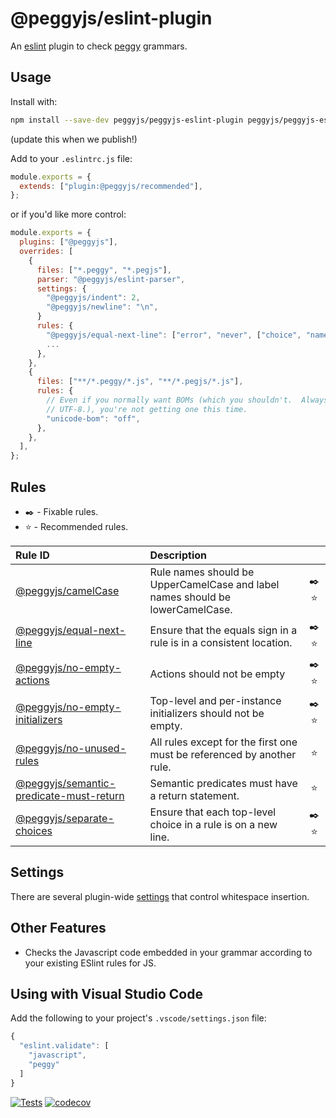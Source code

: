 # @peggyjs/eslint-plugin

An [eslint](https://eslint.org/) plugin to check [peggy](https://peggyjs.org)
grammars.

## Usage

Install with:

```bash
npm install --save-dev peggyjs/peggyjs-eslint-plugin peggyjs/peggyjs-eslint-parser eslint
```

(update this when we publish!)

Add to your `.eslintrc.js` file:

```js
module.exports = {
  extends: ["plugin:@peggyjs/recommended"],
};
```

or if you'd like more control:

```js
module.exports = {
  plugins: ["@peggyjs"],
  overrides: [
    {
      files: ["*.peggy", "*.pegjs"],
      parser: "@peggyjs/eslint-parser",
      settings: {
        "@peggyjs/indent": 2,
        "@peggyjs/newline": "\n",
      }
      rules: {
        "@peggyjs/equal-next-line": ["error", "never", ["choice", "named"]],
        ...
      },
    },
    {
      files: ["**/*.peggy/*.js", "**/*.pegjs/*.js"],
      rules: {
        // Even if you normally want BOMs (which you shouldn't.  Always use
        // UTF-8.), you're not getting one this time.
        "unicode-bom": "off",
      },
    },
  ],
};
```

## Rules

- ✒️ - Fixable rules.
- ⭐️ - Recommended rules.

| Rule ID | Description |    |
|:--------|:------------|:--:|
| [@peggyjs/camelCase](./docs/rules/camelCase.md) | Rule names should be UpperCamelCase and label names should be lowerCamelCase. | ✒️ ⭐️ |
| [@peggyjs/equal-next-line](./docs/rules/equal-next-line.md) | Ensure that the equals sign in a rule is in a consistent location. | ✒️ ⭐️ |
| [@peggyjs/no-empty-actions](./docs/rules/no-empty-actions.md) | Actions should not be empty | ✒️ ⭐️ |
| [@peggyjs/no-empty-initializers](./docs/rules/no-empty-initializers.md) | Top-level and per-instance initializers should not be empty. | ✒️ ⭐️ |
| [@peggyjs/no-unused-rules](./docs/rules/no-unused-rules.md) | All rules except for the first one must be referenced by another rule. | ⭐️ |
| [@peggyjs/semantic-predicate-must-return](./docs/rules/semantic-predicate-must-return.md) | Semantic predicates must have a return statement. | ⭐️ |
| [@peggyjs/separate-choices](./docs/rules/separate-choices.md) | Ensure that each top-level choice in a rule is on a new line. | ✒️ ⭐️ |

## Settings

There are several plugin-wide [settings](./docs/settings.md) that control
whitespace insertion.

## Other Features

- Checks the Javascript code embedded in your grammar according to your existing ESlint rules for JS.

## Using with Visual Studio Code

Add the following to your project's `.vscode/settings.json` file:

```js
{
  "eslint.validate": [
    "javascript",
    "peggy"
  ]
}
```

[![Tests](https://github.com/peggyjs/peggyjs-eslint-plugin/actions/workflows/node.js.yml/badge.svg)](https://github.com/peggyjs/peggyjs-eslint-plugin/actions/workflows/node.js.yml)
[![codecov](https://codecov.io/gh/peggyjs/peggyjs-eslint-plugin/branch/main/graph/badge.svg?token=PYAF34DQ6B)](https://codecov.io/gh/peggyjs/peggyjs-eslint-plugin)

